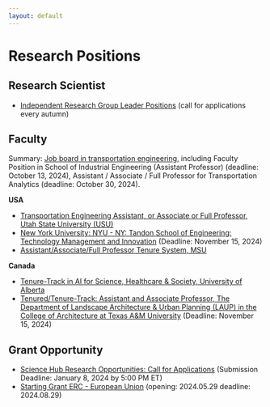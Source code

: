 ```yaml
---
layout: default
---
```


# Research Positions

## Research Scientist

- [Independent Research Group Leader Positions](https://www.kofo.mpg.de/863214/Faculty-Positions) (call for applications every autumn)

## Faculty

Summary: [Job board in transportation engineering](https://bridgingtransport.org/job-board/), including Faculty Position in School of Industrial Engineering (Assistant Professor) (deadline: October 13, 2024), Assistant / Associate / Full Professor for Transportation Analytics (deadline: October 30, 2024).

**USA**

- [Transportation Engineering Assistant, or Associate or Full Professor, Utah State University (USU)](https://careers-usu.icims.com/jobs/8381/transportation-engineering-assistant%2c-or-associate-or-full-professor/job?iis=Social+Networks&iieid=pl1727708919615c4e66&mobile=false&width=690&height=500&bga=true&needsRedirect=false&jan1offset=-300&jun1offset=-240)
- [New York University: NYU - NY: Tandon School of Engineering: Technology Management and Innovation](https://apply.interfolio.com/153620) (Deadline: November 15, 2024)
- [Assistant/Associate/Full Professor Tenure System, MSU](https://careers.msu.edu/en-us/job/520719/assistantassociatefull-professor-tenure-system)

**Canada**

- [Tenure-Track in AI for Science, Healthcare & Society, University of Alberta](https://www.amii.ca/your-career/interdisciplinary-research-careers/)
- [Tenured/Tenure-Track: Assistant and Associate Professor, The Department of Landscape Architecture & Urban Planning (LAUP) in the College of Architecture at Texas A&M University](https://faculty.tamu.edu/JobDetail?JobId=154811) (Deadline: November 15, 2024)

## Grant Opportunity

- [Science Hub Research Opportunities: Call for Applications](https://sciencehub.mit.edu/call-for-applications/) (Submission Deadline: January 8, 2024 by 5:00 PM ET)
- [Starting Grant ERC - European Union](https://erc.europa.eu/apply-grant/starting-grant) (opening: 2024.05.29 deadline: 2024.08.29)


<br>
<br>